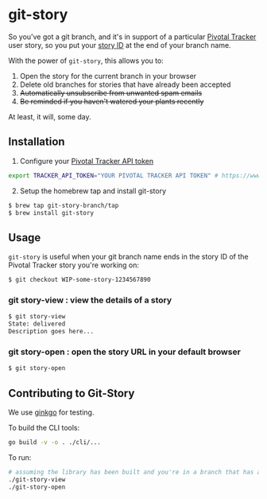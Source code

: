 # git-story

So you've got a git branch, and it's in support of a particular [Pivotal Tracker](https://www.pivotaltracker.com) user story, so you put your [story ID](https://www.pivotaltracker.com/help/articles/working_with_stories/) at the end of your branch name.

With the power of `git-story`, this allows you to:

1. Open the story for the current branch in your browser
2. Delete old branches for stories that have already been accepted
3. ~~Automatically unsubscribe from unwanted spam emails~~
4. ~~Be reminded if you haven't watered your plants recently~~

At least, it will, some day.

## Installation

1. Configure your [Pivotal Tracker API token](https://www.pivotaltracker.com/help/articles/api_token/)

```sh
export TRACKER_API_TOKEN="YOUR PIVOTAL TRACKER API TOKEN" # https://www.pivotaltracker.com/help/articles/api_token/
```

2. Setup the homebrew tap and install git-story

```sh
$ brew tap git-story-branch/tap
$ brew install git-story
```

## Usage

`git-story` is useful when your git branch name ends in the story ID of the Pivotal Tracker story you're working on:

```sh
$ git checkout WIP-some-story-1234567890
```

### git story-view : view the details of a story

```sh
$ git story-view
State: delivered
Description goes here...
```

### git story-open : open the story URL in your default browser

```sh
$ git story-open
```

## Contributing to Git-Story
We use [ginkgo](https://github.com/onsi/ginkgo) for testing.

To build the CLI tools:

```sh
go build -v -o . ./cli/...
```

To run:

```sh
# assuming the library has been built and you're in a branch that has a story ID at the end...
./git-story-view
./git-story-open
```